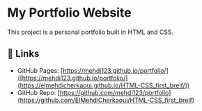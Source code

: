 # My Portfolio Website

This project is a personal portfolio built in HTML and CSS.

## 🔗 Links
- GitHub Pages: [https://mehdi123.github.io/portfolio/]([https://mehdi123.github.io/portfolio/](https://elmehdicherkaoui.github.io/HTML-CSS_first_breif/))
- GitHub Repo: [https://github.com/mehdi123/portfolio](https://github.com/ElMehdiCherkaoui/HTML-CSS_first_breif)

